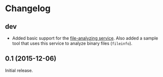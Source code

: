 Changelog
=========

dev
---

* Added basic support for the [file-analyzing
  service](https://retdec.com/api/docs/fileinfo.html). Also added a sample tool
  that uses this service to analyze binary files (`fileinfo`).

0.1 (2015-12-06)
----------------

Initial release.
